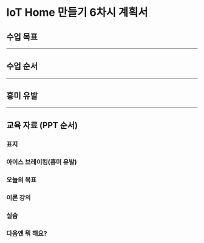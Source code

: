 
# IoT Home 만들기 6차시 계획서

## 수업 목표

---

## 수업 순서

---

## 흥미 유발

---

## 교육 자료 (PPT 순서)

### 표지

### 아이스 브레이킹(흥미 유발)

### 오늘의 목표

### 이론 강의

### 실습

### 다음엔 뭐 해요?

